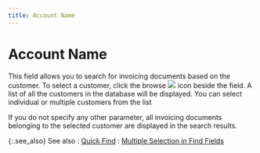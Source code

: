 ```yaml
---
title: Account Name
---
```


# Account Name


This field allows you to search for invoicing documents based on the  customer. To select a customer, click the browse ![]({{site.sp_baseurl}}/img/sales_browse_icon.gif) icon  beside the field. A list of all the customers in the database will be  displayed. You can select individual or multiple customers from the list


If you do not specify any other parameter, all invoicing documents belonging  to the selected customer are displayed in the search results.


{:.see_also}
See also
: [Quick  Find]({{site.sp_baseurl}}/find-utils/find-sales-docs-details/quick-find-details/quick_find_find_sales_content.html)
: [Multiple  Selection in Find Fields]({{site.wwe_chm}}/advanced-options/find-function/multiple_selection_in_find_fields.html)
